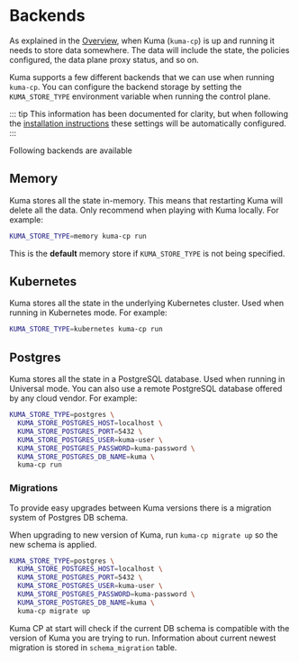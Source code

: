 # Backends

As explained in the [Overview](../introduction), when Kuma (`kuma-cp`) is up and running it needs to store data somewhere. The data will include the state, the policies configured, the data plane proxy status, and so on.

Kuma supports a few different backends that we can use when running `kuma-cp`. You can configure the backend storage by setting the `KUMA_STORE_TYPE` environment variable when running the control plane.

::: tip
This information has been documented for clarity, but when following the [installation instructions](/install/) these settings will be automatically configured.
:::

Following backends are available

## Memory

Kuma stores all the state in-memory. This means that restarting Kuma will delete all the data. Only recommend when playing with Kuma locally. For example:

```sh
KUMA_STORE_TYPE=memory kuma-cp run
```

This is the **default** memory store if `KUMA_STORE_TYPE` is not being specified.

## Kubernetes

Kuma stores all the state in the underlying Kubernetes cluster. Used when running in Kubernetes mode. For example:

```sh
KUMA_STORE_TYPE=kubernetes kuma-cp run
```

## Postgres

Kuma stores all the state in a PostgreSQL database. Used when running in Universal mode. You can also use a remote PostgreSQL database offered by any cloud vendor. For example:

```sh
KUMA_STORE_TYPE=postgres \
  KUMA_STORE_POSTGRES_HOST=localhost \
  KUMA_STORE_POSTGRES_PORT=5432 \
  KUMA_STORE_POSTGRES_USER=kuma-user \
  KUMA_STORE_POSTGRES_PASSWORD=kuma-password \
  KUMA_STORE_POSTGRES_DB_NAME=kuma \
  kuma-cp run
```

### Migrations

To provide easy upgrades between Kuma versions there is a migration system of Postgres DB schema.

When upgrading to new version of Kuma, run `kuma-cp migrate up` so the new schema is applied.
```sh
KUMA_STORE_TYPE=postgres \
  KUMA_STORE_POSTGRES_HOST=localhost \
  KUMA_STORE_POSTGRES_PORT=5432 \
  KUMA_STORE_POSTGRES_USER=kuma-user \
  KUMA_STORE_POSTGRES_PASSWORD=kuma-password \
  KUMA_STORE_POSTGRES_DB_NAME=kuma \
  kuma-cp migrate up
```

Kuma CP at start will check if the current DB schema is compatible with the version of Kuma you are trying to run.
Information about current newest migration is stored in `schema_migration` table.
